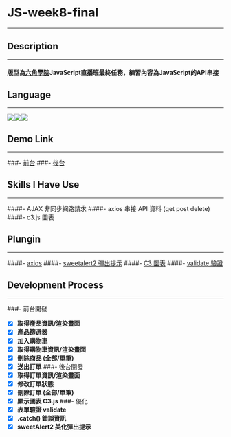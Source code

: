 # JS-week8-final
---
## Description
---
#### 版型為[六角學院](https://www.hexschool.com/)JavaScript直播班最終任務，練習內容為JavaScript的API串接

## Language
---
<img src="https://img.shields.io/badge/HTML5-E34F26?style=for-the-badge&logo=html5&logoColor=white
"><img src="https://img.shields.io/badge/CSS3-1572B6?style=for-the-badge&logo=css3&logoColor=white"><img src="https://img.shields.io/badge/JavaScript-323330?style=for-the-badge&logo=javascript&logoColor=F7DF1E">


## Demo Link
---
###- [前台](https://neil10241126.github.io/JS-week8-final/index.html)
###- [後台](https://neil10241126.github.io/JS-week8-final/admin.html)


## Skills I Have Use
---
####- AJAX 非同步網路請求
####- axios 串接 API 資料 (get post delete)
####- c3.js 圖表

## Plungin
---
####- [axios](https://axios-http.com/docs/intro)
####- [sweetalert2 彈出提示](https://sweetalert2.github.io/)
####- [C3 圖表](https://c3js.org/gettingstarted.html)
####- [validate 驗證](https://validatejs.org/)

## Development Process
---
###- 前台開發
  - [x] **取得產品資訊/渲染畫面**
  - [x] **產品篩選器**
  - [x] **加入購物車**
  - [x] **取得購物車資訊/渲染畫面**
  - [x] **刪除商品 (全部/單筆)**
  - [x] **送出訂單**
###- 後台開發
  - [x] **取得訂單資訊/渲染畫面**
  - [x] **修改訂單狀態**
  - [x] **刪除訂單 (全部/單筆)**
  - [x] **顯示圖表 C3.js**
###- 優化
  - [x] **表單驗證 validate**
  - [x] **.catch() 錯誤資訊**
  - [x] **sweetAlert2 美化彈出提示**